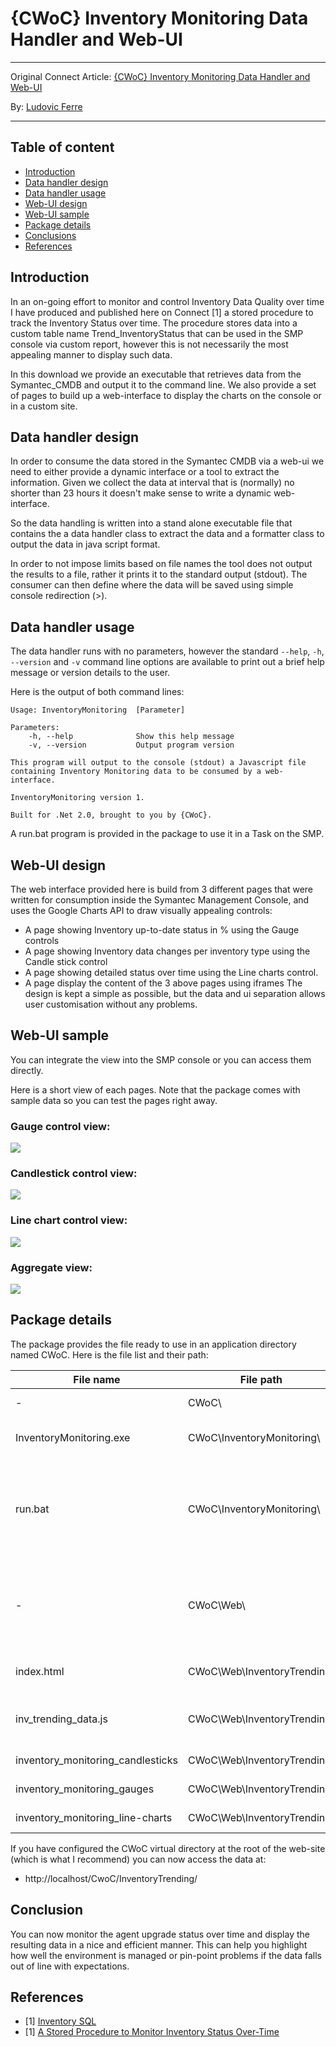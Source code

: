 # {CWoC} Inventory Monitoring Data Handler and Web-UI

---
Original Connect Article: [{CWoC} Inventory Monitoring Data Handler and Web-UI](https://www.symantec.com/connect/downloads/cwoc-inventory-monitoring-data-handler-and-web-ui)

By: [Ludovic Ferre](https://www.symantec.com/connect/user/ludovic-ferre)

---

## Table of content

- [Introduction](#Introduction)
- [Data handler design](#Data-handler-design)
- [Data handler usage](#Data-handler-usage)
- [Web-UI design](#Web-UI-design)
- [Web-UI sample](#Web-UI-sample)
- [Package details](#Package-details)
- [Conclusions](#Conclusions)
- [References](#References)

## Introduction
In an on-going effort to monitor and control Inventory Data Quality over time I have produced and published here on Connect [1] a stored procedure to track the Inventory Status over time. The procedure stores data into a custom table name Trend_InventoryStatus that can be used in the SMP console via custom report, however this is not necessarily the most appealing manner to display such data.

In this download we provide an executable that retrieves data from the Symantec_CMDB and output it to the command line. We also provide a set of pages to build up a web-interface to display the charts on the console or in a custom site.

## Data handler design
In order to consume the data stored in the Symantec CMDB via a web-ui we need to either provide a dynamic interface or a tool to extract the information. Given we collect the data at interval that is (normally) no shorter than 23 hours it doesn't make sense to write a dynamic web-interface.

So the data handling is written into a stand alone executable file that contains the a data handler class to extract the data and a formatter class to output the data in java script format.

In order to not impose limits based on file names the tool does not output the results to a file, rather it prints it to the standard output (stdout). The consumer can then define where the data will be saved using simple console redirection (>).

## Data handler usage
The data handler runs with no parameters, however the standard `--help`, `-h`, `--version` and `-v` command line options are available to print out a brief help message or version details to the user.

Here is the output of both command lines:

```
Usage: InventoryMonitoring  [Parameter]

Parameters:
    -h, --help              Show this help message
    -v, --version           Output program version

This program will output to the console (stdout) a Javascript file containing Inventory Monitoring data to be consumed by a web-interface.
```

```
InventoryMonitoring version 1.

Built for .Net 2.0, brought to you by {CWoC}.
```

A run.bat program is provided in the package to use it in a Task on the SMP.

## Web-UI design
The web interface provided here is build from 3 different pages that were written for consumption inside the Symantec Management Console, and uses the Google Charts API to draw visually appealing controls:

- A page showing Inventory up-to-date status in % using the Gauge controls
- A page showing Inventory data changes per inventory type using the Candle stick control
- A page showing detailed status over time using the Line charts control.
- A page display the content of the 3 above pages using iframes
The design is kept a simple as possible, but the data and ui separation allows user customisation without any problems.

## Web-UI sample
You can integrate the view into the SMP console or you can access them directly.

Here is a short view of each pages. Note that the package comes with sample data so you can test the pages right away.

### Gauge control view:
![](images/inv_gauge_control.png)

### Candlestick control view:
![](images/inv_candlestick_control.png)

### Line chart control view:
![](images/inv_linechart_control.png)

### Aggregate view:
![](images/inv_aggregate.png)

## Package details
The package provides the file ready to use in an application directory named CWoC. Here is the file list and their path:

| File name | File path | Description |
|-----------|-----------|-------------|
| - | CWoC\ | The application directory |
| InventoryMonitoring.exe | CWoC\InventoryMonitoring\ | The data handler executable file. This is a c# application. |
| run.bat | CWoC\InventoryMonitoring\ | A batch file to run the data handler and save the output in the `inv_trending_data.js` file in its web directory. It should be run from this directory. |
| - | CWoC\Web\ | The web-directory that contains user interface files (this should be used to create a virtual directory name CWoC on IIS. |
| index.html | CWoC\Web\InventoryTrending\ | The aggregate page that display each of the html pages below |
| inv_trending_data.js | CWoC\Web\InventoryTrending\ | The data file that contains all the required javascript tables and options
inventory_monitoring_candlesticks | CWoC\Web\InventoryTrending\ | The candle stick visuaslisation page |
| inventory_monitoring_gauges | CWoC\Web\InventoryTrending\ | The gauge visualization page |
| inventory_monitoring_line-charts | CWoC\Web\InventoryTrending\ | The line chart visualization page |

If you have configured the CWoC virtual directory at the root of the web-site (which is what I recommend) you can now access the data at:

- http://localhost/CwoC/InventoryTrending/

## Conclusion
You can now monitor the agent upgrade status over time and display the resulting data in a nice and efficient manner. This can help you highlight how well the environment is managed or pin-point problems if the data falls out of line with expectations.

## References
- [1] [Inventory SQL](/docs/INVENTORYSQL.md)
- [1] [A Stored Procedure to Monitor Inventory Status Over-Time](https://www-secure.symantec.com/connect/articles/stored-procedure-monitor-inventory-status-over-time)